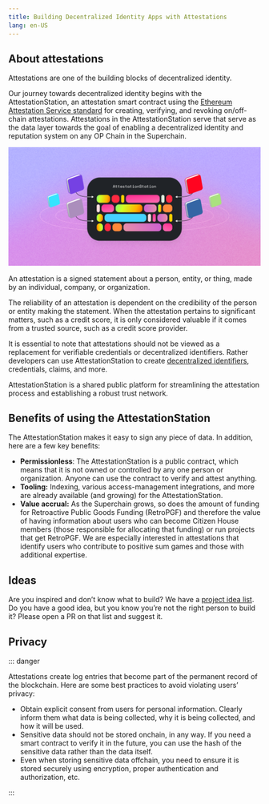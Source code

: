 ```yaml
---
title: Building Decentralized Identity Apps with Attestations 
lang: en-US
---
```


## About attestations

Attestations are one of the building blocks of decentralized identity.

Our journey towards decentralized identity begins with the AttestationStation, an attestation smart contract using the [Ethereum Attestation Service standard](https://optimism-goerli.easscan.org/) for creating, verifying, and revoking on/off-chain attestations. Attestations in the AttestationStation serve that serve as the data layer towards the goal of enabling a decentralized identity and reputation system on any OP Chain in the Superchain.

![Logo](../../assets/docs/identity/atst-logo.png)

An attestation is a signed statement about a person, entity, or thing, made by an individual, company, or organization.

The reliability of an attestation is dependent on the credibility of the person or entity making the statement. When the attestation pertains to significant matters, such as a credit score, it is only considered valuable if it comes from a trusted source, such as a credit score provider.

It is essential to note that attestations should not be viewed as a replacement for verifiable credentials or decentralized identifiers. Rather developers can use AttestationStation to create [decentralized identifiers](https://www.w3.org/TR/did-core/), credentials, claims, and more.

AttestationStation is a shared public platform for streamlining the attestation process and establishing a robust trust network.


## Benefits of using the AttestationStation

The AttestationStation makes it easy to sign any piece of data. In addition, here are a few key benefits:

- **Permissionless**: The AttestationStation is a public contract, which means that it is not owned or controlled by any one person or organization. 
  Anyone can use the contract to verify and attest anything.
- **Tooling:** Indexing, various access-management integrations, and more are already available (and growing) for the AttestationStation.
- **Value accrual:** As the Superchain grows, so does the amount of funding for Retroactive Public Goods Funding (RetroPGF) and therefore the value of having information about users who can become Citizen House members (those responsible for allocating that funding) or run projects that get RetroPGF. 
  We are especially interested in attestations that identify users who contribute to positive sum games and those with additional expertise.

## Ideas

Are you inspired and don’t know what to build? 
We have a [project idea list](https://optimism.io/ideas). 
Do you have a good idea, but you know you’re not the right person to build it? Please open a PR on that list and suggest it.



## Privacy


::: danger <nbsp />


Attestations create log entries that become part of the permanent record of the blockchain. 
Here are some best practices to avoid violating users’ privacy:

- Obtain explicit consent from users for personal information. 
  Clearly inform them what data is being collected, why it is being collected, and how it will be used.
- Sensitive data should not be stored onchain, in any way. 
  If you need a smart contract to verify it in the future, you can use the hash of the sensitive data rather than the data itself.
- Even when storing sensitive data offchain, you need to ensure it is stored securely using encryption, proper authentication and authorization, etc.

:::
